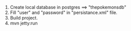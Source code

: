 1. Create local database in postgres ==> "thepokemonsdb"
2. Fill "user" and "password" in "persistance.xml" file.
3. Build project.
4. mvn jetty:run